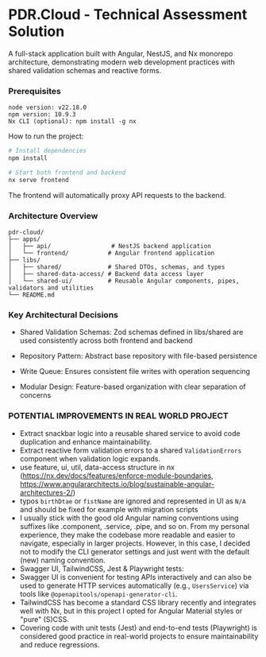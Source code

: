 # PDR.Cloud - Technical Assessment Solution

A full-stack application built with Angular, NestJS, and Nx monorepo architecture, demonstrating modern web development practices with shared validation schemas and reactive forms.

### Prerequisites
```
node version: v22.18.0
npm version: 10.9.3
Nx CLI (optional): npm install -g nx
```

How to run the project:

```bash
# Install dependencies
npm install
```

```bash
# Start both frontend and backend
nx serve frontend
```

The frontend will automatically proxy API requests to the backend.

### Architecture Overview

```
pdr-cloud/
├── apps/
│   ├── api/                 # NestJS backend application
│   └── frontend/           # Angular frontend application
├── libs/
│   ├── shared/             # Shared DTOs, schemas, and types
│   ├── shared-data-access/ # Backend data access layer
│   └── shared-ui/          # Reusable Angular components, pipes, validators and utilities
└── README.md
```

### Key Architectural Decisions

- Shared Validation Schemas: Zod schemas defined in libs/shared are used consistently across both frontend and backend

- Repository Pattern: Abstract base repository with file-based persistence

- Write Queue: Ensures consistent file writes with operation sequencing

- Modular Design: Feature-based organization with clear separation of concerns

### POTENTIAL IMPROVEMENTS IN REAL WORLD PROJECT

- Extract snackbar logic into a reusable shared service to avoid code duplication and enhance maintainability.
- Extract reactive form validation errors to a shared `ValidationErrors` component when validation logic expands.
- use feature, ui, util, data-access structure in nx (https://nx.dev/docs/features/enforce-module-boundaries, https://www.angulararchitects.io/blog/sustainable-angular-architectures-2/)
- typos `birthDtae` or `fistName` are ignored and represented in UI as `N/A` and should be fixed for example with migration scripts
- I usually stick with the good old Angular naming conventions using suffixes like .component, .service, .pipe, and so on. From my personal experience, they make the codebase more readable and easier to navigate, especially in larger projects.
  However, in this case, I decided not to modify the CLI generator settings and just went with the default (new) naming convention.
- Swagger UI, TailwindCSS, Jest & Playwright tests:
- Swagger UI is convenient for testing APIs interactively and can also be used to generate HTTP services automatically (e.g., `UsersService`) via tools like `@openapitools/openapi-generator-cli`.
- TailwindCSS has become a standard CSS library recently and integrates well with Nx, but in this project I opted for Angular Material styles or "pure" (S)CSS.
- Covering code with unit tests (Jest) and end-to-end tests (Playwright) is considered good practice in real-world projects to ensure maintainability and reduce regressions.
